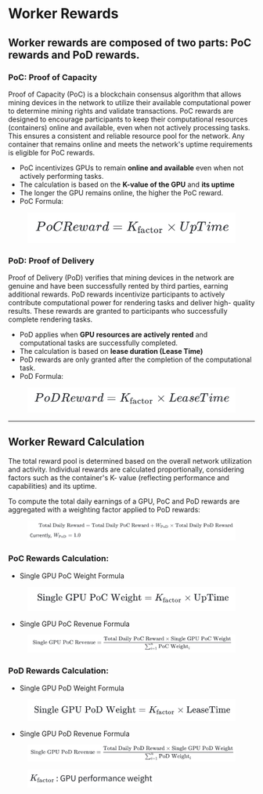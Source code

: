 # Worker Rewards

## Worker rewards are composed of two parts: PoC rewards and PoD rewards.

### PoC: Proof of Capacity

Proof of Capacity (PoC) is a blockchain consensus algorithm that allows mining devices in the network to utilize their available computational power to determine mining rights and validate transactions. PoC rewards are designed to encourage participants to keep their computational resources (containers) online and available, even when not actively processing tasks. This ensures a consistent and reliable resource pool for the network. Any container that remains online and meets the network's uptime requirements is eligible for PoC rewards.

* PoC incentivizes GPUs to remain **online and available** even when not actively performing tasks.&#x20;
* The calculation is based on the **K-value of the GPU** and **its uptime**
* The longer the GPU remains online, the higher the PoC reward.
* PoC Formula:

<figure><img src="../../.gitbook/assets/Screenshot 2025-03-13 at 22.18.24.png" alt="" width="426"><figcaption></figcaption></figure>

### PoD: Proof of Delivery

Proof of Delivery (PoD) verifies that mining devices in the network are genuine and have been successfully rented by third parties, earning additional rewards. PoD rewards incentivize participants to actively contribute computational power for rendering tasks and deliver high- quality results. These rewards are granted to participants who successfully complete rendering tasks.

* PoD applies when **GPU resources are actively rented** and computational tasks are successfully completed.&#x20;
* The calculation is based on **lease duration (Lease Time)**
* PoD rewards are only granted after the completion of the computational task.
* PoD Formula:

<figure><img src="../../.gitbook/assets/Screenshot 2025-03-13 at 22.21.26.png" alt="" width="464"><figcaption></figcaption></figure>

***

## Worker Reward Calculation

The total reward pool is determined based on the overall network utilization and activity. Individual rewards are calculated proportionally, considering factors such as the container's K- value (reflecting performance and capabilities) and its uptime.

To compute the total daily earnings of a GPU, PoC and PoD rewards are aggregated with a weighting factor applied to PoD rewards:

<figure><img src="../../.gitbook/assets/Screenshot 2025-03-13 at 22.06.18.png" alt=""><figcaption></figcaption></figure>

### PoC Rewards Calculation:

* Single GPU PoC Weight Formula

<figure><img src="../../.gitbook/assets/Screenshot 2025-03-13 at 22.09.02.png" alt="" width="563"><figcaption></figcaption></figure>

* Single GPU PoC Revenue Formula

<figure><img src="../../.gitbook/assets/Screenshot 2025-03-13 at 22.09.11.png" alt=""><figcaption></figcaption></figure>

### PoD Rewards Calculation:

* Single GPU PoD Weight Formula

<figure><img src="../../.gitbook/assets/Screenshot 2025-03-13 at 22.11.25.png" alt="" width="563"><figcaption></figcaption></figure>

* Single GPU PoD Revenue Formula

<figure><img src="../../.gitbook/assets/Screenshot 2025-03-13 at 22.11.34.png" alt=""><figcaption></figcaption></figure>

<figure><img src="../../.gitbook/assets/Screenshot 2025-03-13 at 22.13.17.png" alt="" width="258"><figcaption></figcaption></figure>
